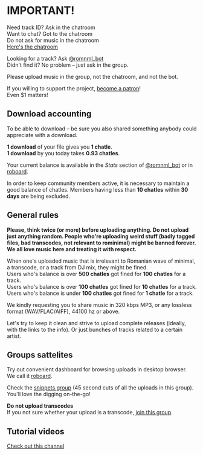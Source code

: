 # IMPORTANT!

Need track ID? Ask in the chatroom  
Want to chat? Got to the chatroom  
Do not ask for music in the chatroom  
[Here's the chatroom](https://t.me/romnml)

Looking for a track? Ask [@romnml_bot](https://t.me/romnml_bot)  
Didn't find it? No problem – just ask in the group.

Please upload music in the group, not the chatroom, and not the bot.

If you willing to support the project, [become a patron](https://patreon.com/rominimal)!  
Even $1 matters!

## Download accounting

To be able to download – be sure you also shared something anybody could appreciate with a download.

**1 download** of your file gives you **1 chatle**.  
**1 download** by you today takes **0.93 chatles**.

Your current balance is available in the *Stats* section of [@romnml_bot](https://t.me/romnml_bot) or in [roboard](https://romnml.rv7.ru).

In order to keep community members active, it is necessary to maintain a good balance of chatles. Members having less than **10 chatles** within **30 days** are being excluded.

## General rules

**Please, think twice (or more) before uploading anything. Do not upload just anything random. People who're uploading weird stuff (badly tagged files, bad transcodes, not relevant to rominimal) might be banned forever. We all love music here and treating it with respect.**

When one's uploaded music that is irrelevant to Romanian wave of minimal, a transcode, or a track from DJ mix, they might be fined.  
Users who's balance is over **500 chatles** got fined for **100 chatles** for a track.  
Users who's balance is over **100 chatles** got fined for **10 chatles** for a track.  
Users who's balance is under **100 chatles** got fined for **1 chatle** for a track.

We kindly requesting you to share music in 320 kbps MP3, or any lossless format (WAV/FLAC/AIFF), 44100 hz or above.

Let's try to keep it clean and strive to upload complete releases (ideally, with the links to the info). Or just bunches of tracks related to a certain artist.

## Groups sattelites

Try out convenient dashboard for browsing uploads in desktop browser.  
We call it [roboard](https://romnml.rv7.ru).

Check the [snippets group](https://t.me/joinchat/ATDwrEYkooRWtBoXRRFp8Q) (45 second cuts of all the uploads in this group).  
You'll love the digging on-the-go!

**Do not upload transcodes**  
If you not sure whether your upload is a transcode, [join this group](https://t.me/joinchat/ATDwrFDxDvSammrC82ihrg).

## Tutorial videos  
[Check out this channel](https://t.me/joinchat/AAAAAFdd1a1IiM9jHyWDsw)
